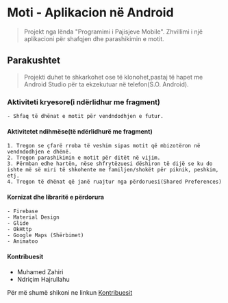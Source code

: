 # Moti - Aplikacion në Android 

>Projekt nga lënda "Programimi i Pajisjeve Mobile". Zhvillimi i një aplikacioni për shafqjen dhe parashikimin e motit.

## Parakushtet

>Projekti duhet te shkarkohet ose të klonohet,pastaj të hapet me Android Studio për ta ekzekutuar në telefon(S.O. Android).


### Aktiviteti kryesore(i ndërlidhur me fragment)

```
- Shfaq të dhënat e motit për vendndodhjen e futur.
```
#### Aktivitetet ndihmëse(të ndërlidhurë me fragment)

```
1. Tregon se çfarë rroba të veshim sipas motit që mbizotëron në vendndodhjen e dhënë.
2. Tregon parashikimin e motit për ditët në vijim.
3. Përmban edhe hartën, nëse shfrytëzuesi dëshiron të dijë se ku do ishte më së miri të shkohente me familjen/shokët për piknik, peshkim, etj.
4. Tregon të dhënat që janë ruajtur nga përdoruesi(Shared Preferences)
```

#### Kornizat dhe libraritë e përdorura

```
- Firebase
- Material Design
- Glide
- OkHttp
- Google Maps (Shërbimet)
- Animatoo
```


#### Kontribuesit

* Muhamed Zahiri 
* Ndriçim Hajrullahu

Për më shumë shikoni ne linkun [Kontribuesit](https://github.com/ndriqimh/Android_App/graphs/contributors)
